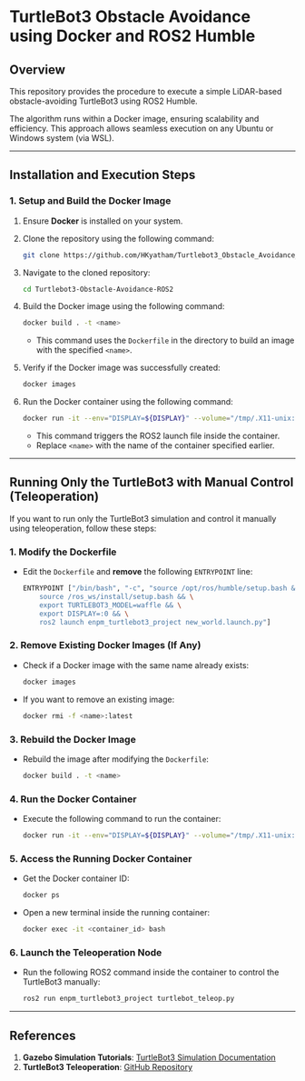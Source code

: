 # **TurtleBot3 Obstacle Avoidance using Docker and ROS2 Humble**

## **Overview**
This repository provides the procedure to execute a simple LiDAR-based obstacle-avoiding TurtleBot3 using ROS2 Humble.

The algorithm runs within a Docker image, ensuring scalability and efficiency. This approach allows seamless execution on any Ubuntu or Windows system (via WSL).

---

## **Installation and Execution Steps**

### **1. Setup and Build the Docker Image**
1. Ensure **Docker** is installed on your system.
2. Clone the repository using the following command:
   ```bash
   git clone https://github.com/HKyatham/Turtlebot3_Obstacle_Avoidance_with_Docker.git
   ```
3. Navigate to the cloned repository:
   ```bash
   cd Turtlebot3-Obstacle-Avoidance-ROS2
   ```
4. Build the Docker image using the following command:
   ```bash
   docker build . -t <name>
   ```
   - This command uses the `Dockerfile` in the directory to build an image with the specified `<name>`.

5. Verify if the Docker image was successfully created:
   ```bash
   docker images
   ```

6. Run the Docker container using the following command:
   ```bash
   docker run -it --env="DISPLAY=${DISPLAY}" --volume="/tmp/.X11-unix:/tmp/.X11-unix:rw" <name>
   ```
   - This command triggers the ROS2 launch file inside the container.
   - Replace `<name>` with the name of the container specified earlier.

---

## **Running Only the TurtleBot3 with Manual Control (Teleoperation)**

If you want to run only the TurtleBot3 simulation and control it manually using teleoperation, follow these steps:

### **1. Modify the Dockerfile**
- Edit the `Dockerfile` and **remove** the following `ENTRYPOINT` line:
  ```bash
  ENTRYPOINT ["/bin/bash", "-c", "source /opt/ros/humble/setup.bash && \
      source /ros_ws/install/setup.bash && \
      export TURTLEBOT3_MODEL=waffle && \
      export DISPLAY=:0 && \
      ros2 launch enpm_turtlebot3_project new_world.launch.py"]
  ```

### **2. Remove Existing Docker Images (If Any)**
- Check if a Docker image with the same name already exists:
  ```bash
  docker images
  ```
- If you want to remove an existing image:
  ```bash
  docker rmi -f <name>:latest
  ```

### **3. Rebuild the Docker Image**
- Rebuild the image after modifying the `Dockerfile`:
  ```bash
  docker build . -t <name>
  ```

### **4. Run the Docker Container**
- Execute the following command to run the container:
  ```bash
  docker run -it --env="DISPLAY=${DISPLAY}" --volume="/tmp/.X11-unix:/tmp/.X11-unix:rw" <name>
  ```

### **5. Access the Running Docker Container**
- Get the Docker container ID:
  ```bash
  docker ps
  ```
- Open a new terminal inside the running container:
  ```bash
  docker exec -it <container_id> bash
  ```

### **6. Launch the Teleoperation Node**
- Run the following ROS2 command inside the container to control the TurtleBot3 manually:
  ```bash
  ros2 run enpm_turtlebot3_project turtlebot_teleop.py
  ```

---

## **References**
1. **Gazebo Simulation Tutorials**: [TurtleBot3 Simulation Documentation](https://emanual.robotis.com/docs/en/platform/turtlebot3/simulation/)
2. **TurtleBot3 Teleoperation**: [GitHub Repository](https://github.com/ROBOTIS-GIT/turtlebot3/tree/humble-devel/turtlebot3_teleop)
